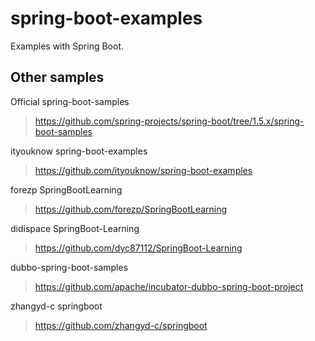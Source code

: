 # spring-boot-examples
Examples with Spring Boot.

## Other samples

Official spring-boot-samples
> https://github.com/spring-projects/spring-boot/tree/1.5.x/spring-boot-samples

ityouknow spring-boot-examples
> https://github.com/ityouknow/spring-boot-examples

forezp SpringBootLearning
> https://github.com/forezp/SpringBootLearning

didispace SpringBoot-Learning
> https://github.com/dyc87112/SpringBoot-Learning

dubbo-spring-boot-samples
> https://github.com/apache/incubator-dubbo-spring-boot-project

zhangyd-c springboot
> https://github.com/zhangyd-c/springboot

